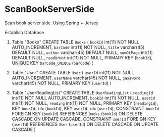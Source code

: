 # ScanBookServerSide
Scan book server side. 
Using Spring + Jersey

Establish DataBase
1. Table "Books"
CREATE TABLE `Books` (
  `bookId` int(11) NOT NULL AUTO_INCREMENT,
  `barCode` int(11) NOT NULL,
  `title` varchar(45) DEFAULT NULL,
  `author` varchar(45) DEFAULT NULL,
  `numOfPage` int(11) DEFAULT NULL,
  `readOrNot` int(11) NOT NULL,
  PRIMARY KEY (`bookId`),
  UNIQUE KEY `barCode_UNIQUE` (`barCode`)
)

2. Table "User"
CREATE TABLE `User` (
  `userId` int(11) NOT NULL AUTO_INCREMENT,
  `userName` varchar(45) NOT NULL,
  `password` varchar(45) NOT NULL,
  PRIMARY KEY (`userId`)
)

3. Table "UserReadingList"
CREATE TABLE `UserReadingList` (
  `readingId` int(11) NOT NULL AUTO_INCREMENT,
  `bookId` int(11) NOT NULL,
  `userId` int(11) NOT NULL,
  `reading` int(11) NOT NULL,
  PRIMARY KEY (`readingId`),
  KEY `bookId_idx` (`bookId`),
  KEY `userId_idx` (`userId`),
  CONSTRAINT `bookId` FOREIGN KEY (`bookId`) REFERENCES `Books` (`bookId`) ON DELETE CASCADE ON UPDATE CASCADE,
  CONSTRAINT `userId` FOREIGN KEY (`userId`) REFERENCES `User` (`userId`) ON DELETE CASCADE ON UPDATE CASCADE
)
